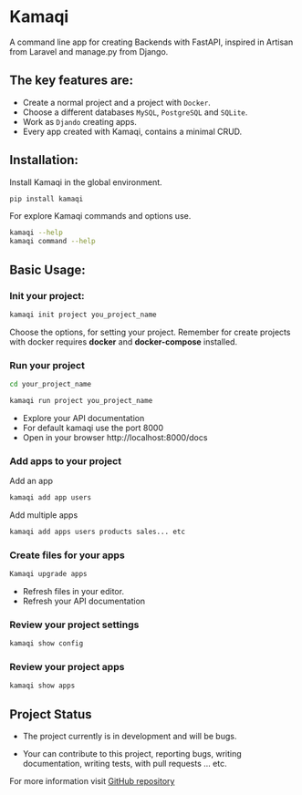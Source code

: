 # Kamaqi

A command line app for creating Backends with FastAPI, inspired in Artisan from Laravel and manage.py from Django.

## The key features are:

- Create a normal project and a project with `Docker`.
- Choose a different databases  `MySQL`, `PostgreSQL` and `SQLite`.
- Work as `Djando` creating apps.
- Every app created with Kamaqi, contains a minimal CRUD.

## Installation:

Install Kamaqi in the global environment.
```bash 
pip install kamaqi
```
For explore Kamaqi commands and options use.
```bash
kamaqi --help 
kamaqi command --help
```
## Basic Usage:

### Init your project:
```bash
kamaqi init project you_project_name
```
Choose the options, for setting your project. Remember for create projects
with docker requires **docker** and **docker-compose** installed.

### Run your project
```bash
cd your_project_name
```
```bash
kamaqi run project you_project_name
```
- Explore your API documentation
- For default kamaqi use the port 8000
- Open in your browser http://localhost:8000/docs
### Add apps to your project
Add an app 
```bash
kamaqi add app users
```
Add multiple apps
```bash
kamaqi add apps users products sales... etc
```
### Create files for your apps
```bash
Kamaqi upgrade apps 
```
- Refresh files in your editor.
- Refresh your API documentation
### Review your project settings
```bash
kamaqi show config
```
### Review your project apps
```bash
kamaqi show apps
```

## Project Status
- The project currently is in  development and will be
bugs.

- Your can contribute to this project, reporting bugs, writing documentation, writing tests, with pull requests ... etc.

For more information visit [GitHub repository](https://github.com/Mitchell-Mirano/kamaqi)





